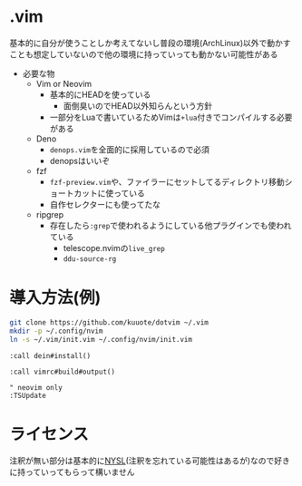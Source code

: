 # .vim

基本的に自分が使うことしか考えてないし普段の環境(ArchLinux)以外で動かすことも想定していないので他の環境に持っていっても動かない可能性がある

- 必要な物
  - Vim or Neovim
    - 基本的にHEADを使っている
      - 面倒臭いのでHEAD以外知らんという方針
    - 一部分をLuaで書いているためVimは`+lua`付きでコンパイルする必要がある
  - Deno
    - `denops.vim`を全面的に採用しているので必須
    - denopsはいいぞ
  - fzf
    - `fzf-preview.vim`や、ファイラーにセットしてるディレクトリ移動ショートカットに使っている
    - 自作セレクターにも使ってたな
  - ripgrep
    - 存在したら`:grep`で使われるようにしている他プラグインでも使われている
      - telescope.nvimの`live_grep`
      - `ddu-source-rg`

# 導入方法(例)

```sh
git clone https://github.com/kuuote/dotvim ~/.vim
mkdir -p ~/.config/nvim
ln -s ~/.vim/init.vim ~/.config/nvim/init.vim
```

```vim
:call dein#install()
```

```vim
:call vimrc#build#output()
```

```vim
" neovim only
:TSUpdate
```

# ライセンス

注釈が無い部分は基本的に[NYSL](http://www.kmonos.net/nysl/)(注釈を忘れている可能性はあるが)なので好きに持っていってもらって構いません

